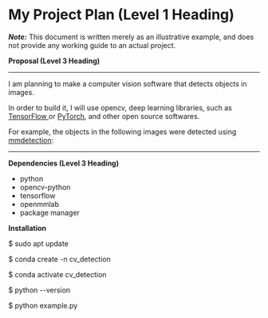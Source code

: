 ﻿# My Project Plan (Level 1 Heading)

***Note:*** This document is written merely as an illustrative example, and does not provide any working guide to an actual project.

**Proposal (Level 3 Heading)**

---

I am planning to make a computer vision software that detects objects in images.

In order to build it, I will use opencv, deep learning libraries, such as [TensorFlow ](https://www.tensorflow.org/)or [PyTorch](https://pytorch.org/), and other open source softwares.

For example, the objects in the following images were detected using [mmdetection](https://github.com/open-mmlab/mmdetection): 

---

**Dependencies (Level 3 Heading)**

- python
- opencv-python
- tensorflow
- openmmlab
- package manager

**Installation**

$ sudo apt update

$ conda create -n cv_detection

$ conda activate cv_detection

$ python --version

$ python example.py







